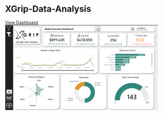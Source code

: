 # XGrip-Data-Analysis
[View Dashboard](https://app.powerbi.com/view?r=eyJrIjoiYjMxOTJhMTgtMjQ1Ny00ODM1LTkyOTYtZjljN2M2YTY2NTNmIiwidCI6Ijg1MGE0NTk3LTYyZjItNDUyMy1hODE3LTQ2ZWYwMjBmMWE0NyJ9)
![Main Page](https://github.com/tanviru786/XGrip-Data-Analysis/blob/main/XGrip%20Main%20Page.png)
